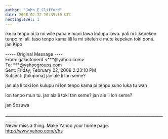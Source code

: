 ```yaml
---
author: "John E Clifford"
date: 2008-02-22 20:39:55 UTC
nestinglevel: 1
---
```

ike la tenpo ni la mi wile pana e mani tawa kulupu lawa. pali ni li kepeken tenpo mi ali. taso tenpo kama lili la mi sitelen e mute kepeken toki pona.  
jan Kipo  
  
\----- Original Message ----  
From: galactonerd <\*\*\*@yahoo.com>  
To: \*\*\*@yahoogroups.com  
Sent: Friday, February 22, 2008 2:23:10 PM  
Subject: \[tokipona\] jan ale li lon seme?  
  
  
  
  
  
  
  
  
  
  
  
  
  
  
jan ala li toki lon kulupu ni lon tenpo kama pi tenpo suno luka tu wan  
  
lon tenpo mun tu. jan ala li toki tan seme? jan ale li lon seme?  
  
  
  
jan Sosuwa  
  
  
  
  
  
  
  
  
  
  
  
  
  
  
<!--  
  
#ygrp-mkp{  
border:1px solid #d8d8d8;font-family:Arial;margin:14px 0px;padding:0px 14px;}  
#ygrp-mkp hr{  
border:1px solid #d8d8d8;}  
#ygrp-mkp #hd{  
color:#628c2a;font-size:85%;font-weight:bold;line-height:122%;margin:10px 0px;}  
#ygrp-mkp #ads{  
margin-bottom:10px;}  
#ygrp-mkp .ad{  
padding:0 0;}  
#ygrp-mkp .ad a{  
color:#0000ff;text-decoration:none;}  
\-->  
  
  
  
<!--  
  
#ygrp-sponsor #ygrp-lc{  
font-family:Arial;}  
#ygrp-sponsor #ygrp-lc #hd{  
margin:10px 0px;font-weight:bold;font-size:78%;line-height:122%;}  
#ygrp-sponsor #ygrp-lc .ad{  
margin-bottom:10px;padding:0 0;}  
\-->  
  
  
  
<!--  
  
#ygrp-mlmsg {font-size:13px;font-family:arial, helvetica, clean, sans-serif;}  
#ygrp-mlmsg table {font-size:inherit;font:100%;}  
#ygrp-mlmsg select, input, textarea {font:99% arial, helvetica, clean, sans-serif;}  
#ygrp-mlmsg pre, code {font:115% monospace;}  
#ygrp-mlmsg \* {line-height:1.22em;}  
#ygrp-text{  
font-family:Georgia;  
}  
#ygrp-text p{  
margin:0 0 1em 0;}  
#ygrp-tpmsgs{  
font-family:Arial;  
clear:both;}  
#ygrp-vitnav{  
padding-top:10px;font-family:Verdana;font-size:77%;margin:0;}  
#ygrp-vitnav a{  
padding:0 1px;}  
#ygrp-actbar{  
clear:both;margin:25px 0;white-space:nowrap;color:#666;text-align:right;}  
#ygrp-actbar .left{  
float:left;white-space:nowrap;}  
.bld{font-weight:bold;}  
#ygrp-grft{  
font-family:Verdana;font-size:77%;padding:15px 0;}  
#ygrp-ft{  
font-family:verdana;font-size:77%;border-top:1px solid #666;  
padding:5px 0;  
}  
#ygrp-mlmsg #logo{  
padding-bottom:10px;}  
  
#ygrp-vital{  
background-color:#e0ecee;margin-bottom:20px;padding:2px 0 8px 8px;}  
#ygrp-vital #vithd{  
font-size:77%;font-family:Verdana;font-weight:bold;color:#333;text-transform:uppercase;}  
#ygrp-vital ul{  
padding:0;margin:2px 0;}  
#ygrp-vital ul li{  
list-style-type:none;clear:both;border:1px solid #e0ecee;  
}  
#ygrp-vital ul li .ct{  
font-weight:bold;color:#ff7900;float:right;width:2em;text-align:right;padding-right:.5em;}  
#ygrp-vital ul li .cat{  
font-weight:bold;}  
#ygrp-vital a{  
text-decoration:none;}  
  
#ygrp-vital a:hover{  
text-decoration:underline;}  
  
#ygrp-sponsor #hd{  
color:#999;font-size:77%;}  
#ygrp-sponsor #ov{  
padding:6px 13px;background-color:#e0ecee;margin-bottom:20px;}  
#ygrp-sponsor #ov ul{  
padding:0 0 0 8px;margin:0;}  
#ygrp-sponsor #ov li{  
list-style-type:square;padding:6px 0;font-size:77%;}  
#ygrp-sponsor #ov li a{  
text-decoration:none;font-size:130%;}  
#ygrp-sponsor #nc{  
background-color:#eee;margin-bottom:20px;padding:0 8px;}  
#ygrp-sponsor .ad{  
padding:8px 0;}  
#ygrp-sponsor .ad #hd1{  
font-family:Arial;font-weight:bold;color:#628c2a;font-size:100%;line-height:122%;}  
#ygrp-sponsor .ad a{  
text-decoration:none;}  
#ygrp-sponsor .ad a:hover{  
text-decoration:underline;}  
#ygrp-sponsor .ad p{  
margin:0;}  
o{font-size:0;}  
.MsoNormal{  
margin:0 0 0 0;}  
#ygrp-text tt{  
font-size:120%;}  
blockquote{margin:0 0 0 4px;}  
.replbq{margin:4;}  
\-->  
  
  
  
  
  
  
  
  
\_\_\_\_\_\_\_\_\_\_\_\_\_\_\_\_\_\_\_\_\_\_\_\_\_\_\_\_\_\_\_\_\_\_\_\_\_\_\_\_\_\_\_\_\_\_\_\_\_\_\_\_\_\_\_\_\_\_\_\_\_\_\_\_\_\_\_\_\_\_\_\_\_\_\_\_\_\_\_\_\_\_\_\_  
Never miss a thing. Make Yahoo your home page.  
http://www.yahoo.com/r/hs